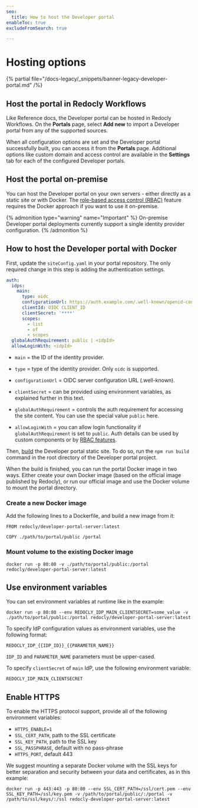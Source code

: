 ```yaml
---
seo:
  title: How to host the Developer portal
enableToc: true
excludeFromSearch: true

---
```

# Hosting options

{% partial file="/docs-legacy/_snippets/banner-legacy-developer-portal.md" /%}

## Host the portal in Redocly Workflows

Like Reference docs, the Developer portal can be hosted in Redocly Workflows. On the **Portals** page, select **Add new** to import a Developer portal from any of the supported sources.

When all configuration options are set and the Developer portal successfully built, you can access it from the **Portals** page. Additional options like custom domain and access control are available in the **Settings** tab for each of the configured Developer portals.

## Host the portal on-premise

You can host the Developer portal on your own servers - either directly as a static site or with Docker. The [role-based access control (RBAC)](../configuration/rbac.md) feature requires the Docker approach if you want to use it on-premise.

{% admonition type="warning" name="Important" %}
On-premise Developer portal deployments currently support a single identity provider configuration.
{% /admonition %}

## How to host the Developer portal with Docker

First, update the `siteConfig.yaml` in your portal repository. The only required change in this step is adding the authentication settings.

```yaml
auth:
  idps:
    main:
      type: oidc
      configurationUrl: https://auth.example.com/.well-known/openid-configuration
      clientId: OIDC CLIENT_ID
      clientSecret: '****'
      scopes:
        - list
        - of
        - scopes
  globalAuthRequirement: public | <idpId>
  allowLoginWith: <idpId>
```

- `main` = the ID of the identity provider.

- `type` = type of the identity provider. Only `oidc` is supported.

- `configurationUrl` = OIDC server configuration URL (.well-known).

- `clientSecret` = can be provided using environment variables, as explained further in this text.

- `globalAuthRequirement` = controls the auth requirement for accessing the site content. You can use the special value `public` here.

- `allowLoginWith` = you can allow login functionality if `globalAuthRequirement` is set to `public`. Auth details can be used by custom components or by [RBAC features](../configuration/rbac.md).

Then, [build](../introduction.md) the Developer portal static site. To do so, run the `npm run build` command in the root directory of the Developer portal project.

When the build is finished, you can run the portal Docker image in two ways. Either create your own Docker image (based on the official image published by Redocly), or run our official image and use the Docker volume to mount the portal directory.

### Create a new Docker image

Add the following lines to a Dockerfile, and build a new image from it:

```docker
FROM redocly/developer-portal-server:latest

COPY ./path/to/portal/public /portal
```

### Mount volume to the existing Docker image

```docker
docker run -p 80:80 -v ./path/to/portal/public:/portal redocly/developer-portal-server:latest
```

## Use environment variables

You can set environment variables at runtime like in the example:

```docker
docker run -p 80:80 --env REDOCLY_IDP_MAIN_CLIENTSECRET=some_value -v ./path/to/portal/public:/portal redocly/developer-portal-server:latest
```

To specify IdP configuration values as environment variables, use the following format:

```shell
REDOCLY_IDP_{{IDP_ID}}_{{PARAMETER_NAME}}
```

`IDP_ID` and `PARAMETER_NAME` parameters must be upper-cased.

To specify `clientSecret` of `main` IdP, use the following environment variable:

```shell
REDOCLY_IDP_MAIN_CLIENTSECRET
```

## Enable HTTPS

To enable the HTTPS protocol support, provide all of the following environment variables:

- `HTTPS_ENABLE=1`
- `SSL_CERT_PATH`, path to the SSL certificate
- `SSL_KEY_PATH`, path to the SSL key
- `SSL_PASSPHRASE`, default with no pass-phrase
- `HTTPS_PORT`, default 443

We suggest mounting a separate Docker volume with the SSL keys for better separation and security between your data and certificates, as in this example:

```docker
docker run -p 443:443 -p 80:80 --env SSL_CERT_PATH=/ssl/cert.pem --env SSL_KEY_PATH=/ssl/key.pem -v /path/to/portal/public/:/portal -v /path/to/ssl/keys/:/ssl redocly-developer-portal-server:latest
```
